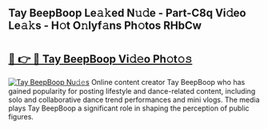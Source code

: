## Tay BeepBoop Le𝚊𝚔ed N𝚞𝚍e - Part-C8q Vi𝚍eo Le𝚊𝚔s - H𝚘t O𝚗lyf𝚊ns Ph𝚘tos RHbCw

# <h2><a href="http://hf1oqt.feru.top/?c=Tay+BeepBoop">🔗 👉 🔴 Tay BeepBoop Vi𝚍𝚎o Ph𝚘t𝚘𝚜</a></h2>

[![Tay BeepBoop Nu𝚍𝚎s](https://i.imgur.com/0TWrTi3.gif)](http://hf1oqt.feru.top/?c=Tay+BeepBoop)
Online content creator Tay BeepBoop who has gained popularity for posting lifestyle and dance-related content, including solo and collaborative dance trend performances and mini vlogs. The media plays Tay BeepBoop a significant role in shaping the perception of public figures. 
